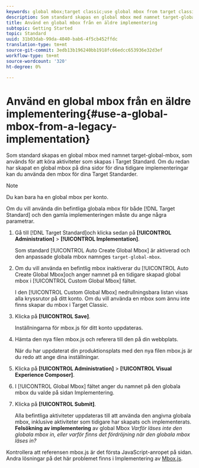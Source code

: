 ```yaml
---
keywords: global mbox;target classic;use global mbox from target classic
description: Som standard skapas en global mbox med namnet target-global-mbox, som används för att köra aktiviteter som skapas i Target Standard. Om du redan har skapat en global mbox på dina sidor för dina tidigare implementeringar kan du använda den mbox för dina Target Standarder.
title: Använd en global mbox från en äldre implementering
subtopic: Getting Started
topic: Standard
uuid: 31b03dab-99da-4040-bab6-4f5cb452ffdc
translation-type: tm+mt
source-git-commit: 3edb13b196240bb1918fc66edcc653936e32d3ef
workflow-type: tm+mt
source-wordcount: '320'
ht-degree: 0%

---
```



# Använd en global mbox från en äldre implementering{#use-a-global-mbox-from-a-legacy-implementation}

Som standard skapas en global mbox med namnet target-global-mbox, som används för att köra aktiviteter som skapas i Target Standard. Om du redan har skapat en global mbox på dina sidor för dina tidigare implementeringar kan du använda den mbox för dina Target Standarder.

>[!NOTE]
>
>Du kan bara ha en global mbox per konto.

Om du vill använda din befintliga globala mbox för både [!DNL Target Standard] och den gamla implementeringen måste du ange några parametrar.

1. Gå till [!DNL Target Standard]och klicka sedan på **[!UICONTROL Administration]** > **[!UICONTROL Implementation]**.

   Som standard [!UICONTROL Auto Create Global Mbox] är aktiverad och den anpassade globala mbox namnges `target-global-mbox`.
1. Om du vill använda en befintlig mbox inaktiverar du [!UICONTROL Auto Create Global Mbox]och anger namnet på en tidigare skapad global mbox i [!UICONTROL Custom Global Mbox] fältet.

   I den [!UICONTROL Custom Global Mbox] nedrullningsbara listan visas alla kryssrutor på ditt konto. Om du vill använda en mbox som ännu inte finns skapar du mbox i Target Classic.
1. Klicka på **[!UICONTROL Save]**.

   Inställningarna för mbox.js för ditt konto uppdateras.
1. Hämta den nya filen mbox.js och referera till den på din webbplats.

   När du har uppdaterat din produktionsplats med den nya filen mbox.js är du redo att ange dina inställningar.
1. Klicka på **[!UICONTROL Administration]** > **[!UICONTROL Visual Experience Composer]**.
1. I [!UICONTROL Global Mbox] fältet anger du namnet på den globala mbox du valde på sidan Implementering.
1. Klicka på **[!UICONTROL Submit]**.

   Alla befintliga aktiviteter uppdateras till att använda den angivna globala mbox, inklusive aktiviteter som tidigare har skapats och implementerats.
   **Felsökning av implementering** av global Mbox *Varför läses inte den globala mbox in, eller varför finns det fördröjning när den globala mbox läses in?*

Kontrollera att referensen mbox.js är det första JavaScript-anropet på sidan. Andra lösningar på det här problemet finns i Implementering av [Mbox.js](../../../../c-implementing-target/c-implementing-target-for-client-side-web/t-mbox-download/mbox-download.md#task_4EAE26BB84FD4E1D858F411AEDF4B420).
